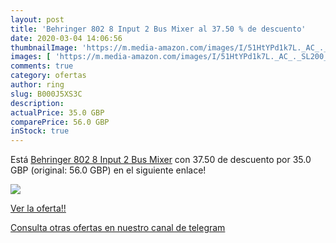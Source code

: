 ```yaml
---
layout: post
title: 'Behringer 802 8 Input 2 Bus Mixer al 37.50 % de descuento'
date: 2020-03-04 14:06:56
thumbnailImage: 'https://m.media-amazon.com/images/I/51HtYPd1k7L._AC_._SL200_.jpg'
images: [ 'https://m.media-amazon.com/images/I/51HtYPd1k7L._AC_._SL200_.jpg' ]
comments: true
category: ofertas
author: ring
slug: B000J5XS3C
description:
actualPrice: 35.0 GBP
comparePrice: 56.0 GBP
inStock: true
---
```


Está [Behringer 802 8 Input 2 Bus Mixer](https://www.amazon.com/dp/B000J5XS3C/?tag=redken08-20) con 37.50 de descuento por 35.0 GBP (original: 56.0 GBP) en el siguiente enlace!

[![](https://m.media-amazon.com/images/I/51HtYPd1k7L._AC_._SL200_.jpg)](https://www.amazon.com/dp/B000J5XS3C/?tag=redken08-20)

[Ver la oferta!!](https://www.amazon.com/dp/B000J5XS3C/?tag=redken08-20)

[Consulta otras ofertas en nuestro canal de telegram](https://t.me/s/ofertas25)
